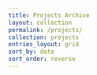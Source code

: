 ```yaml
---
title: Projects Archive
layout: collection
permalink: /projects/
collection: projects
entries_layout: grid
sort_by: date
sort_order: reverse
---
```

